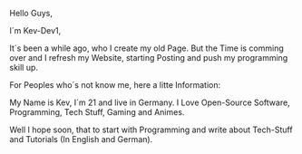 Hello Guys,

I´m Kev-Dev1,

It´s been a while ago, who I create my old Page. But the Time is comming over and I refresh my Website, starting Posting and push my programming skill up.

For Peoples who´s not know me, here a litte Information:

My Name is Kev, I´m 21 and live in Germany. 
I Love Open-Source Software, Programming, Tech Stuff, Gaming and Animes.

Well I hope soon, that to start with Programming and write about Tech-Stuff and Tutorials (In English and German).

